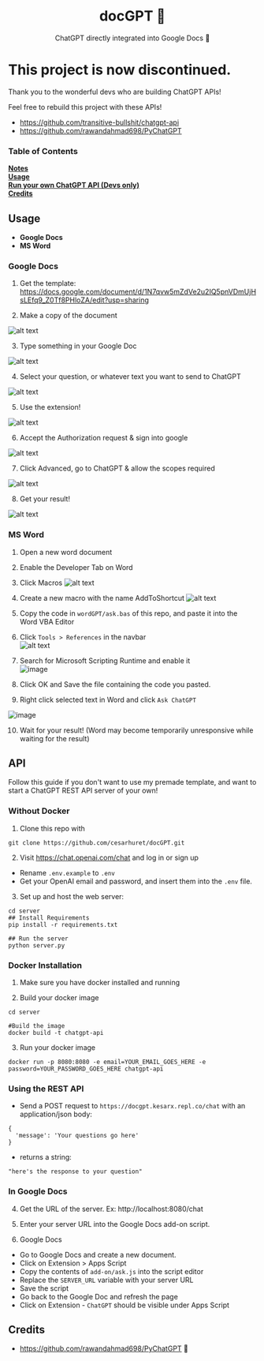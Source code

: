 <h1 align="center">
docGPT 📄
</h1>
<p align="center">
ChatGPT directly integrated into Google Docs 📑
</p>

<h1>This project is now discontinued.</h1>
Thank you to the wonderful devs who are building ChatGPT APIs!

Feel free to rebuild this project with these APIs!
 - https://github.com/transitive-bullshit/chatgpt-api
 - https://github.com/rawandahmad698/PyChatGPT

### Table of Contents
**[Notes](#Notes)**<br>
**[Usage](#usage)**<br>
**[Run your own ChatGPT API (Devs only)](#API)**<br>
**[Credits](#credits)**<br>

## Usage

- **Google Docs**<br>
- **MS Word**<br>

### Google Docs

1. Get the template: https://docs.google.com/document/d/1N7qvw5mZdVe2u2IQ5pnVDmUjHsLEfq9_Z0Tf8PHloZA/edit?usp=sharing

2. Make a copy of the document

  ![alt text](https://i.imgur.com/YlWvBEzl.png)

3. Type something in your Google Doc

  ![alt text](https://i.imgur.com/287n0U0l.png)
  
4. Select your question, or whatever text you want to send to ChatGPT
  
  ![alt text](https://i.imgur.com/62tfu0kl.png)

5. Use the extension! 

  ![alt text](https://i.imgur.com/g7w6Qgfl.png)

6. Accept the Authorization request & sign into google

  ![alt text](https://i.imgur.com/LbmKDmpl.png)
  
7. Click Advanced, go to ChatGPT & allow the scopes required

  ![alt text](https://i.imgur.com/D7gzZpal.png)


8. Get your result!

  ![alt text](https://i.imgur.com/MEidlLYl.png)
  
### MS Word

1. Open a new word document

2. Enable the Developer Tab on Word

3. Click Macros
  ![alt text](https://i.imgur.com/946Lupxl.png)

4. Create a new macro with the name AddToShortcut
  ![alt text](https://i.imgur.com/1DSMx78l.png)
  
5. Copy the code in `wordGPT/ask.bas` of this repo, and paste it into the Word VBA Editor

6. Click `Tools > References` in the navbar <br>
  ![alt text](https://i.imgur.com/eiWU4Ecl.png)

7. Search for Microsoft Scripting Runtime and enable it <br>
  ![image](https://user-images.githubusercontent.com/67405604/205881130-c82f1ace-2c06-462e-a196-e7188077e9c5.png)

8. Click OK and Save the file containing the code you pasted.

9. Right click selected text in Word and click `Ask ChatGPT`

![image](https://user-images.githubusercontent.com/67405604/205882403-1fee052b-1a40-45e0-838b-f0c9268611ed.png)

10. Wait for your result! (Word may become temporarily unresponsive while waiting for the result)

## API 

Follow this guide if you don't want to use my premade template, and want to start a ChatGPT REST API server of your own!

### Without Docker

1. Clone this repo with 

  ```
  git clone https://github.com/cesarhuret/docGPT.git
  ```

2. Visit https://chat.openai.com/chat and log in or sign up
  - Rename `.env.example` to `.env`
  - Get your OpenAI email and password, and insert them into the `.env` file. 

3. Set up and host the web server: 

  ```
  cd server
  ## Install Requirements
  pip install -r requirements.txt

  ## Run the server
  python server.py
  ```

### Docker Installation

1. Make sure you have docker installed and running

2. Build your docker image

```
cd server

#Build the image
docker build -t chatgpt-api

```

3. Run your docker image

```
docker run -p 8080:8080 -e email=YOUR_EMAIL_GOES_HERE -e password=YOUR_PASSWORD_GOES_HERE chatgpt-api

```

### Using the REST API

- Send a POST request to `https://docgpt.kesarx.repl.co/chat` with an application/json body:

```
{
  'message': 'Your questions go here'
}
```
- returns a string: 

```
"here's the response to your question"
```


### In Google Docs

4. Get the URL of the server. Ex: http://localhost:8080/chat

5. Enter your server URL into the Google Docs add-on script. 

6. Google Docs
  - Go to Google Docs and create a new document.
  - Click on Extension > Apps Script
  - Copy the contents of `add-on/ask.js` into the script editor
  - Replace the `SERVER_URL` variable with your server URL
  - Save the script
  - Go back to the Google Doc and refresh the page
  - Click on Extension - `ChatGPT` should be visible under Apps Script
  
## Credits

- https://github.com/rawandahmad698/PyChatGPT :pray:
